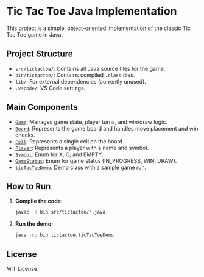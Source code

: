 # Tic Tac Toe Java Implementation

This project is a simple, object-oriented implementation of the classic Tic Tac Toe game in Java.

## Project Structure

- `src/tictactoe/`: Contains all Java source files for the game.
- `bin/tictactoe/`: Contains compiled `.class` files.
- `lib/`: For external dependencies (currently unused).
- `.vscode/`: VS Code settings.

## Main Components

- [`Game`](src/tictactoe/Game.java): Manages game state, player turns, and win/draw logic.
- [`Board`](src/tictactoe/Board.java): Represents the game board and handles move placement and win checks.
- [`Cell`](src/tictactoe/Cell.java): Represents a single cell on the board.
- [`Player`](src/tictactoe/Player.java): Represents a player with a name and symbol.
- [`Symbol`](src/tictactoe/Symbol.java): Enum for X, O, and EMPTY.
- [`GameStatus`](src/tictactoe/GameStatus.java): Enum for game status (IN_PROGRESS, WIN, DRAW).
- [`ticTacToeDemo`](src/tictactoe/ticTacToeDemo.java): Demo class with a sample game run.

## How to Run

1. **Compile the code:**
   ```sh
   javac -d bin src/tictactoe/*.java
   ```

2. **Run the demo:**
   ```sh
   java -cp bin tictactoe.ticTacToeDemo
   ```



## License

MIT License.
